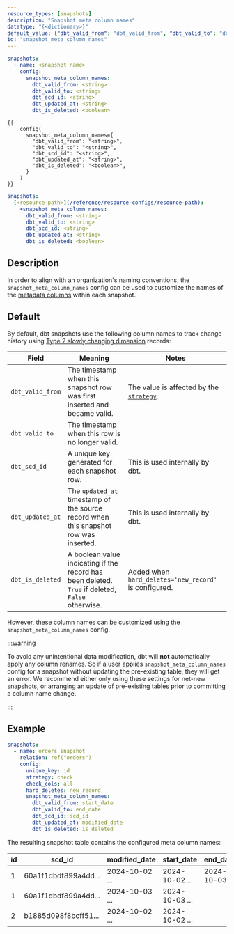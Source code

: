 ```yaml
---
resource_types: [snapshots]
description: "Snapshot meta column names"
datatype: "{<dictionary>}"
default_value: {"dbt_valid_from": "dbt_valid_from", "dbt_valid_to": "dbt_valid_to", "dbt_scd_id": "dbt_scd_id", "dbt_updated_at": "dbt_updated_at"}
id: "snapshot_meta_column_names"
---
```


<VersionCallout version="1.8" />

<File name='snapshots/schema.yml'>

```yaml
snapshots:
  - name: <snapshot_name>
    config:
      snapshot_meta_column_names:
        dbt_valid_from: <string>
        dbt_valid_to: <string>
        dbt_scd_id: <string>
        dbt_updated_at: <string>
        dbt_is_deleted: <boolean>

```

</File>

<File name='snapshots/<filename>.sql'>

```jinja2
{{
    config(
      snapshot_meta_column_names={
        "dbt_valid_from": "<string>",
        "dbt_valid_to": "<string>",
        "dbt_scd_id": "<string>",
        "dbt_updated_at": "<string>",
        "dbt_is_deleted": "<boolean>",
      }
    )
}}

```

</File>

<File name='dbt_project.yml'>

```yml
snapshots:
  [<resource-path>](/reference/resource-configs/resource-path):
    +snapshot_meta_column_names:
      dbt_valid_from: <string>
      dbt_valid_to: <string>
      dbt_scd_id: <string>
      dbt_updated_at: <string>
      dbt_is_deleted: <boolean>
```

</File>

## Description

In order to align with an organization's naming conventions, the `snapshot_meta_column_names` config can be used to customize the names of the [metadata columns](/docs/build/snapshots#snapshot-meta-fields) within each snapshot.

## Default

By default, dbt snapshots use the following column names to track change history using [Type 2 slowly changing dimension](https://en.wikipedia.org/wiki/Slowly_changing_dimension#Type_2:_add_new_row) records:

| Field          | Meaning | Notes |
| -------------- | ------- | ----- |
| `dbt_valid_from` | The timestamp when this snapshot row was first inserted and became valid. | The value is affected by the [`strategy`](/reference/resource-configs/strategy). |
| `dbt_valid_to`   | The timestamp when this row is no longer valid. |  |
| `dbt_scd_id`     | A unique key generated for each snapshot row. | This is used internally by dbt. |
| `dbt_updated_at` | The `updated_at` timestamp of the source record when this snapshot row was inserted. | This is used internally by dbt. |
| `dbt_is_deleted` | A boolean value indicating if the record has been deleted. `True` if deleted, `False` otherwise. | Added when `hard_deletes='new_record'` is configured. |

However, these column names can be customized using the `snapshot_meta_column_names` config.

:::warning

To avoid any unintentional data modification, dbt will **not** automatically apply any column renames. So if a user applies `snapshot_meta_column_names` config for a snapshot without updating the pre-existing table, they will get an error. We recommend either only using these settings for net-new snapshots, or arranging an update of pre-existing tables prior to committing a column name change.

:::

## Example

<File name='snapshots/schema.yml'>

```yaml
snapshots:
  - name: orders_snapshot
    relation: ref("orders")
    config:
      unique_key: id
      strategy: check
      check_cols: all
      hard_deletes: new_record
      snapshot_meta_column_names:
        dbt_valid_from: start_date
        dbt_valid_to: end_date
        dbt_scd_id: scd_id
        dbt_updated_at: modified_date
        dbt_is_deleted: is_deleted
```

</File>

The resulting snapshot table contains the configured meta column names:

| id | scd_id               |        modified_date |           start_date |             end_date | is_deleted |
| -- | -------------------- | -------------------- | -------------------- | -------------------- | ---------- |
|  1 | 60a1f1dbdf899a4dd... | 2024-10-02 ...       | 2024-10-02 ...       | 2024-10-03 ...       | False      |
|  1 | 60a1f1dbdf899a4dd... | 2024-10-03 ...       | 2024-10-03 ...       |                      | True      |
|  2 | b1885d098f8bcff51... | 2024-10-02 ...       | 2024-10-02 ...       |                      | False     |
